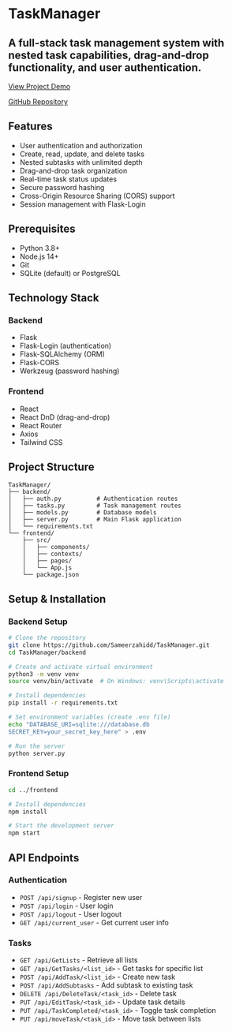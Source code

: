 # TaskManager

## A full-stack task management system with nested task capabilities, drag-and-drop functionality, and user authentication.

[View Project Demo](https://www.loom.com/share/074b5e0650e84b55b6bdf797f256fc25?sid=6479f2f7-f561-4ced-832a-ef0ab1c6dc45)

[GitHub Repository](https://github.com/Sameerzahidd/TaskManager)

## Features
- User authentication and authorization
- Create, read, update, and delete tasks
- Nested subtasks with unlimited depth
- Drag-and-drop task organization
- Real-time task status updates
- Secure password hashing
- Cross-Origin Resource Sharing (CORS) support
- Session management with Flask-Login

## Prerequisites
- Python 3.8+
- Node.js 14+
- Git
- SQLite (default) or PostgreSQL

## Technology Stack
### Backend
- Flask
- Flask-Login (authentication)
- Flask-SQLAlchemy (ORM)
- Flask-CORS
- Werkzeug (password hashing)

### Frontend
- React
- React DnD (drag-and-drop)
- React Router
- Axios
- Tailwind CSS

## Project Structure
```
TaskManager/
├── backend/
│   ├── auth.py          # Authentication routes
│   ├── tasks.py         # Task management routes
│   ├── models.py        # Database models
│   ├── server.py        # Main Flask application
│   └── requirements.txt
└── frontend/
    ├── src/
    │   ├── components/
    │   ├── contexts/
    │   ├── pages/
    │   └── App.js
    └── package.json
```

## Setup & Installation

### Backend Setup
```bash
# Clone the repository
git clone https://github.com/Sameerzahidd/TaskManager.git
cd TaskManager/backend

# Create and activate virtual environment
python3 -m venv venv
source venv/bin/activate  # On Windows: venv\Scripts\activate

# Install dependencies
pip install -r requirements.txt

# Set environment variables (create .env file)
echo "DATABASE_URI=sqlite:///database.db
SECRET_KEY=your_secret_key_here" > .env

# Run the server
python server.py
```

### Frontend Setup
```bash
cd ../frontend

# Install dependencies
npm install

# Start the development server
npm start
```

## API Endpoints

### Authentication
- `POST /api/signup` - Register new user
- `POST /api/login` - User login
- `POST /api/logout` - User logout
- `GET /api/current_user` - Get current user info

### Tasks
- `GET /api/GetLists` - Retrieve all lists
- `GET /api/GetTasks/<list_id>` - Get tasks for specific list
- `POST /api/AddTask/<list_id>` - Create new task
- `POST /api/AddSubtasks` - Add subtask to existing task
- `DELETE /api/DeleteTask/<task_id>` - Delete task
- `PUT /api/EditTask/<task_id>` - Update task details
- `PUT /api/TaskCompleted/<task_id>` - Toggle task completion
- `PUT /api/moveTask/<task_id>` - Move task between lists
